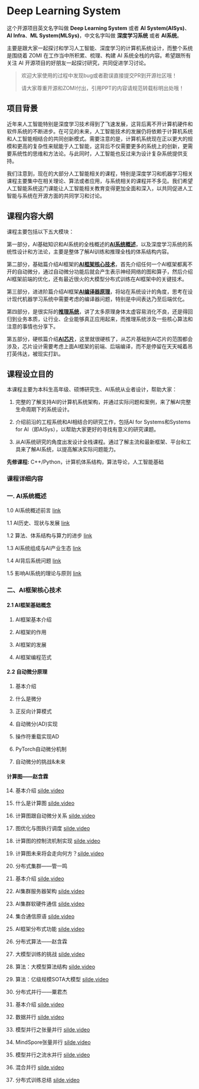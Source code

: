 # Deep Learning System

这个开源项目英文名字叫做 **Deep Learning System** 或者 **AI System(AISys)**、**AI Infra**、**ML System(MLSys)**，中文名字叫做 **深度学习系统** 或者 **AI系统**。

主要是跟大家一起探讨和学习人工智能、深度学习的计算机系统设计，而整个系统是围绕着 ZOMI 在工作当中所积累、梳理、构建 AI 系统全栈的内容。希望跟所有关注 AI 开源项目的好朋友一起探讨研究，共同促进学习讨论。

> 欢迎大家使用的过程中发现bug或者勘误直接提交PR到开源社区哦！
> 
> 请大家尊重开源和ZOMI付出，引用PPT的内容请规范转载标明出处哦！

## 项目背景

近年来人工智能特别是深度学习技术得到了飞速发展，这背后离不开计算机硬件和软件系统的不断进步。在可见的未来，人工智能技术的发展仍将依赖于计算机系统和人工智能相结合的共同创新模式。需要注意的是，计算机系统现在正以更大的规模和更高的复杂性来赋能于人工智能，这背后不仅需要更多的系统上的创新，更需要系统性的思维和方法论。与此同时，人工智能也反过来为设计复杂系统提供支持。

我们注意到，现在的大部分人工智能相关的课程，特别是深度学习和机器学习相关课程主要集中在相关理论、算法或者应用，与系统相关的课程并不多见。我们希望人工智能系统这门课能让人工智能相关教育变得更加全面和深入，以共同促进人工智能与系统在开源方面的共同学习和讨论。

## 课程内容大纲

课程主要包括以下五大模块：

第一部分，AI基础知识和AI系统的全栈概述的<u><strong>AI系统概述</strong></u>，以及深度学习系统的系统性设计和方法论，主要是整体了解AI训练和推理全栈的体系结构内容。

第二部分，基础篇介绍AI框架的<u><strong>AI框架核心技术</strong></u>，首先介绍任何一个AI框架都离不开的自动微分，通过自动微分功能后就会产生表示神经网络的图和算子，然后介绍AI框架前端的优化，还有最近很火的大模型分布式训练在AI框架中的关键技术。

第三部分，进进阶篇介绍AI框架<u><strong>AI编译器原理</strong></u>，将站在系统设计的角度，思考在设计现代机器学习系统中需要考虑的编译器问题，特别是中间表达乃至后端优化。

第四部分，是很实际的<u><strong>推理系统</strong></u>，讲了太多原理身体太虚容易消化不良，还是得回归到业务本质，让行业、企业能够真正应用起来，而推理系统涉及一些核心算法和注意的事情也分享下。

第五部分，硬核篇介绍<u><strong>AI芯片</strong></u>，这里就很硬核了，从芯片基础到AI芯片的范围都会涉及，芯片设计需要考虑上面AI框架的前端、后端编译，而不是停留在天天喊着吊打英伟达，被现实打趴。

## 课程设立目的

本课程主要为本科生高年级、硕博研究生、AI系统从业者设计，帮助大家：

1. 完整的了解支持AI的计算机系统架构，并通过实际问题和案例，来了解AI完整生命周期下的系统设计。

2. 介绍前沿的工程系统和AI相结合的研究工作，包括AI for Systems和Systems for AI（即AISys），以帮助大家更好的寻找有意义的研究课题。

3. 从AI系统研究的角度出发设计全栈课程。通过了解主流和最新框架、平台和工具来了解AI系统，以提高解决实际问题能力。

**先修课程:** C++/Python，计算机体系结构，算法导论，人工智能基础

### 课程详细内容

### 一. AI系统概述

1.0 AI系统概述前言 [link](./第1章-AI系统概述/1.0-AI系统概述前言.md)

1.1 AI历史、现状与发展 [link](./第1章-AI系统概述/1.1-AI历史、现状与发展.md)

1.2 算法、体系结构与算力的进步 [link](./第1章-AI系统概述/1.2-算法、体系结构与算力的进步.md)

1.3 AI系统组成与AI产业生态 [link](./第1章-AI系统概述/1.3-AI系统组成与AI产业生态.md)

1.4 AI背后系统问题 [link](./第1章-AI系统概述/1.4-AI背后系统问题.md)

1.5 影响AI系统的理论与原则 [link](./第1章-AI系统概述/1.5-影响AI系统的理论与原则.md)

### 二、AI框架核心技术

#### 2.1 AI框架基础概念

1. AI框架基本介绍

2. AI框架的作用

3. AI框架的发展

4. AI框架编程范式

#### 2.2 自动微分原理

1. 基本介绍  

2. 什么是微分

3. 正反向计算模式

4. 自动微分(AD)实现

5. 操作符重载实现AD

6. PyTorch自动微分机制

7. 自动微分的挑战&未来

#### 计算图——赵含霖

14. 基本介绍 [silde](https://link.zhihu.com/?target=https%3A//github.com/chenzomi12/DeepLearningSystem/blob/main/Frontend/DataFlow/01.introduction.pptx),[video](https://link.zhihu.com/?target=https%3A//www.bilibili.com/video/BV1cG411E7gV/)

15. 什么是计算图 [silde](https://link.zhihu.com/?target=https%3A//github.com/chenzomi12/DeepLearningSystem/blob/main/Frontend/DataFlow/02.computation_graph.pptx),[video](https://link.zhihu.com/?target=https%3A//www.bilibili.com/video/BV1rR4y197HM/)

16. 计算图跟自动微分关系 [silde](https://link.zhihu.com/?target=https%3A//github.com/chenzomi12/DeepLearningSystem/blob/main/Frontend/DataFlow/03.atuodiff.pptx),[video](https://link.zhihu.com/?target=https%3A//www.bilibili.com/video/BV1S24y197FU/)

17. 图优化与图执行调度 [silde](https://link.zhihu.com/?target=https%3A//github.com/chenzomi12/DeepLearningSystem/blob/main/Frontend/DataFlow/04.dispatch.pptx),[video](https://link.zhihu.com/?target=https%3A//www.bilibili.com/video/BV1hD4y1k7Ty/)

18. 计算图的控制流机制实现 [silde](https://link.zhihu.com/?target=https%3A//github.com/chenzomi12/DeepLearningSystem/blob/main/Frontend/DataFlow/05.control_flow.pptx),[video](https://link.zhihu.com/?target=https%3A//www.bilibili.com/video/BV17P41177Pk/)

19. 计算图未来将会走向何方？[silde](https://link.zhihu.com/?target=https%3A//github.com/chenzomi12/DeepLearningSystem/blob/main/Frontend/DataFlow/06.future.pptx),[video](https://link.zhihu.com/?target=https%3A//www.bilibili.com/video/BV1hm4y1A7Nv/)

20. 分布式集群——管一鸣

21. 基本介绍 [silde](https://link.zhihu.com/?target=https%3A//github.com/chenzomi12/DeepLearningSystem/blob/main/Frontend/AICluster/01.introduction.pptx),[video](https://link.zhihu.com/?target=https%3A//www.bilibili.com/video/BV1ge411L7mi/)

22. AI集群服务器架构 [silde](https://link.zhihu.com/?target=https%3A//github.com/chenzomi12/DeepLearningSystem/blob/main/Frontend/AICluster/02.architecture.pptx),[video](https://link.zhihu.com/?target=https%3A//www.bilibili.com/video/BV1fg41187rc/)

23. AI集群软硬件通信 [silde](https://link.zhihu.com/?target=https%3A//github.com/chenzomi12/DeepLearningSystem/blob/main/Frontend/AICluster/03.communication.pptx),[video](https://link.zhihu.com/?target=https%3A//www.bilibili.com/video/BV14P4y1S7u4/)

24. 集合通信原语 [silde](https://link.zhihu.com/?target=https%3A//github.com/chenzomi12/DeepLearningSystem/blob/main/Frontend/AICluster/04.primitive.pptx),[video](https://link.zhihu.com/?target=https%3A//www.bilibili.com/video/BV1te4y1e7vz/)

25. AI框架分布式功能 [silde](https://link.zhihu.com/?target=https%3A//github.com/chenzomi12/DeepLearningSystem/blob/main/Frontend/AICluster/05.system.pptx),[video](https://link.zhihu.com/?target=https%3A//www.bilibili.com/video/BV1n8411s7f3/)

26. 分布式算法——赵含霖

27. 大模型训练的挑战 [silde](https://link.zhihu.com/?target=https%3A//github.com/chenzomi12/DeepLearningSystem/blob/main/Frontend/AICluster/06.challenge.pptx),[video](https://link.zhihu.com/?target=https%3A//www.bilibili.com/video/BV1Y14y1576A/)

28. 算法：大模型算法结构 [silde](https://link.zhihu.com/?target=https%3A//github.com/chenzomi12/DeepLearningSystem/blob/main/Frontend/AICluster/07.algorithm_arch.pptx),[video](https://link.zhihu.com/?target=https%3A//www.bilibili.com/video/BV1Mt4y1M7SE/)

29. 算法：亿级规模SOTA大模型 [silde](https://link.zhihu.com/?target=https%3A//github.com/chenzomi12/DeepLearningSystem/blob/main/Frontend/AICluster/08.algorithm_sota.pptx),[video](https://link.zhihu.com/?target=https%3A//www.bilibili.com/video/BV1em4y1F7ay/)

30. 分布式并行——粟君杰

31. 基本介绍 [silde](https://link.zhihu.com/?target=https%3A//github.com/chenzomi12/DeepLearningSystem/blob/main/Frontend/Parallel/01.introduction.pptx),[video](https://link.zhihu.com/?target=https%3A//www.bilibili.com/video/BV1ve411w7DL/)

32. 数据并行 [silde](https://link.zhihu.com/?target=https%3A//github.com/chenzomi12/DeepLearningSystem/blob/main/Frontend/Parallel/02.data_parallel.pptx),[video](https://link.zhihu.com/?target=https%3A//www.bilibili.com/video/BV1JK411S7gL/)

33. 模型并行之张量并行 [silde](https://link.zhihu.com/?target=https%3A//github.com/chenzomi12/DeepLearningSystem/blob/main/Frontend/Parallel/03.tensor_parallel.pptx),[video](https://link.zhihu.com/?target=https%3A//www.bilibili.com/video/BV1vt4y1K7wT/)

34. MindSpore张量并行 [silde](https://link.zhihu.com/?target=https%3A//github.com/chenzomi12/DeepLearningSystem/blob/main/Frontend/Parallel/04.mindspore_parallel.pptx),[video](https://link.zhihu.com/?target=https%3A//www.bilibili.com/video/BV1vt4y1K7wT/)

35. 模型并行之流水并行 [silde](https://link.zhihu.com/?target=https%3A//github.com/chenzomi12/DeepLearningSystem/blob/main/Frontend/Parallel/05.pipeline_parallel.pptx),[video](https://link.zhihu.com/?target=https%3A//www.bilibili.com/video/BV1WD4y1t7Ba/)

36. 混合并行 [silde](https://link.zhihu.com/?target=https%3A//github.com/chenzomi12/DeepLearningSystem/blob/main/Frontend/Parallel/06.hybrid_parallel.pptx),[video](https://link.zhihu.com/?target=https%3A//www.bilibili.com/video/BV1gD4y1t7Ut/)

37. 分布式训练总结 [silde](https://link.zhihu.com/?target=https%3A//github.com/chenzomi12/DeepLearningSystem/blob/main/Frontend/Parallel/07.summary.pptx),[video](https://link.zhihu.com/?target=https%3A//www.bilibili.com/video/BV1av4y1S7DQ/)